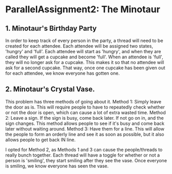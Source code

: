# ParallelAssignment2: The Minotaur

## 1. Minotaur's Birthday Party

In order to keep track of every person in the party, a thread will need to be created for each attendee. Each attendee will be assigned two states, 'hungry' and 'full'. Each attendee will start as 'hungry', and when they are called they will get a cupcake and become 'full'. When an attendee is 'full', they will no longer ask for a cupcake. This makes it so that no attendee will ask for a second cupcake. That way, once one cupcake has been given out for each attendee, we know everyone has gotten one.

## 2. Minotaur's Crystal Vase.

This problem has three methods of going about it.
Method 1: Simply leave the door as is. This will require people to have to repeatedly check whether or not the door is open, which can cause a lot of extra wasted time.
Method 2: Leave a sign. If the sign is busy, come back later. If not go on in, and the sign changes. This method allows people to see if it's busy and come back later without waiting around.
Method 3: Have them for a line. This will allow the people to form an orderly line and see it as soon as possible, but it also allows people to get back IN line.

I opted for Method 2, as Methods 1 and 3 can cause the people/threads to really bunch together. Each thread will have a toggle for whether or not a person is 'smiling', they start smiling after they see the vase. Once everyone is smiling, we know everyone has seen the vase.
